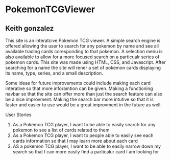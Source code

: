 # PokemonTCGViewer
## Keith gonzalez
This site is an interatcive Pokemon TCG viewer. A simple search engine is offered allowing the user to search for any pokemon by name and see all available trading cards coresponding to that pokemon. A selection menu is also available to allow for a more focused search on a particualr series of pokemon cards.
This site was made using HTML, CSS, and Javascript. After searching for a name the site will rener a set of pokemon cards displaying its name, type, series,  and a small description.

Some ideas for future improvements could include making each card interative so that more inforamtion can be given. Making a functioning navbar so that the site can offer more than just the search feature can also be a nice improvment. Making the search bar more intutive so that it is faster and easier to use would be a great improvment in the future as well. 

User Stories
1. As a Pokemon TCG player, I want to be able to easily search for any pokemon to see a list of cards related to them
2. As a Pokemon TCG player, I want to people able to easily see each cards information so that I may learn more about each card
3. AS a pokemon TCG player, I want to be able to easily narrow down my search so that I can more easily find a particalur card I am looking for
